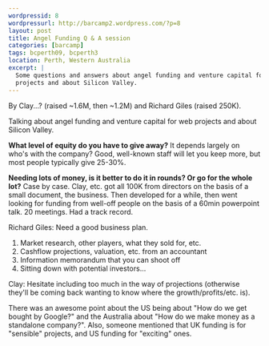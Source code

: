 ```yaml
---
wordpressid: 8
wordpressurl: http://barcamp2.wordpress.com/?p=8
layout: post
title: Angel Funding Q & A session
categories: [barcamp]
tags: bcperth09, bcperth3
location: Perth, Western Australia
excerpt: |
  Some questions and answers about angel funding and venture capital for web
  projects and about Silicon Valley.
---
```


By Clay...? (raised ~1.6M, then ~1.2M) and Richard Giles (raised 250K).

Talking about angel funding and venture capital for web projects and about
Silicon Valley.

**What level of equity do you have to give away?** It depends largely on who's
with the company? Good, well-known staff will let you keep more, but most
people typically give 25-30%.

**Needing lots of money, is it better to do it in rounds? Or go for the whole
lot?** Case by case. Clay, etc. got all 100K from directors on the basis of a
small document, the business. Then developed for a while, then went looking
for funding from well-off people on the basis of a 60min powerpoint talk. 20
meetings. Had a track record.

Richard Giles: Need a good business plan. 

1. Market research, other players, what they sold for, etc.
2. Cashflow projections, valuation, etc. from an accountant
3. Information memorandum that you can shoot off
4. Sitting down with potential investors...

Clay: Hesitate including too much in the way of projections (otherwise they'll
be coming back wanting to know where the growth/profits/etc. is).

There was an awesome point about the US being about "How do we get bought by
Google?" and the Australia about "How do we make money as a standalone
company?". Also, someone mentioned that UK funding is for "sensible" projects,
and US funding for "exciting" ones.
